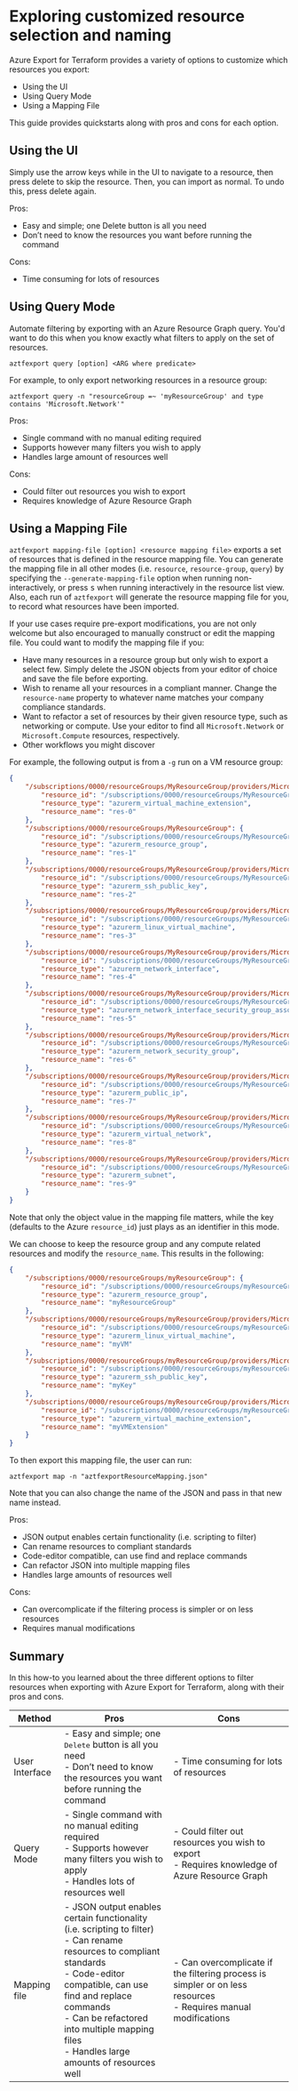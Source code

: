 # Exploring customized resource selection and naming
Azure Export for Terraform provides a variety of options to customize which resources you export:

- Using the UI
- Using Query Mode
- Using a Mapping File

This guide provides quickstarts along with pros and cons for each option.

## Using the UI
Simply use the arrow keys while in the UI to navigate to a resource, then press delete to skip the resource. Then, you can import as normal. To undo this, press delete again.

Pros:
-	Easy and simple; one Delete button is all you need
-	Don’t need to know the resources you want before running the command

Cons:
-	Time consuming for lots of resources

## Using Query Mode
Automate filtering by exporting with an Azure Resource Graph query. You'd want to do this when you know exactly what filters to apply on the set of resources.

```console
aztfexport query [option] <ARG where predicate>
```

For example, to only export networking resources in a resource group:
```console
aztfexport query -n "resourceGroup =~ 'myResourceGroup' and type contains 'Microsoft.Network'"
```

Pros:
-	Single command with no manual editing required
-	Supports however many filters you wish to apply
-	Handles large amount of resources well

Cons:
-	Could filter out resources you wish to export
-	Requires knowledge of Azure Resource Graph

## Using a Mapping File
`aztfexport mapping-file [option] <resource mapping file>` exports a set of resources that is defined in the resource mapping file. You can generate the mapping file in all other modes (i.e. `resource`, `resource-group`, `query`) by specifying the `--generate-mapping-file` option when running non-interactively, or press <kbd>s</kbd> when running interactively in the resource list view. Also, each run of `aztfexport` will generate the resource mapping file for you, to record what resources have been imported.

If your use cases require pre-export modifications, you are not only welcome but also encouraged to manually construct or edit the mapping file. You could want to modify the mapping file if you:
- Have many resources in a resource group but only wish to export a select few. Simply delete the JSON objects from your editor of choice and save the file before exporting.
- Wish to rename all your resources in a compliant manner. Change the `resource-name` property to whatever name matches your company compliance standards.
- Want to refactor a set of resources by their given resource type, such as networking or compute. Use your editor to find all `Microsoft.Network` or `Microsoft.Compute` resources, respectively.
- Other workflows you might discover

For example, the following output is from a `-g` run on a VM resource group:
```JSON
{
	"/subscriptions/0000/resourceGroups/MyResourceGroup/providers/Microsoft.Compute/virtualMachines/vm-MyResourceGroup/extensions/OmsAgentForLinux": {
		"resource_id": "/subscriptions/0000/resourceGroups/MyResourceGroup/providers/Microsoft.Compute/virtualMachines/vm-MyResourceGroup/extensions/OmsAgentForLinux",
		"resource_type": "azurerm_virtual_machine_extension",
		"resource_name": "res-0"
	},
	"/subscriptions/0000/resourceGroups/MyResourceGroup": {
		"resource_id": "/subscriptions/0000/resourceGroups/MyResourceGroup",
		"resource_type": "azurerm_resource_group",
		"resource_name": "res-1"
	},
	"/subscriptions/0000/resourceGroups/MyResourceGroup/providers/Microsoft.Compute/sshPublicKeys/vm-MyResourceGroup_key": {
		"resource_id": "/subscriptions/0000/resourceGroups/MyResourceGroup/providers/Microsoft.Compute/sshPublicKeys/vm-MyResourceGroup_key",
		"resource_type": "azurerm_ssh_public_key",
		"resource_name": "res-2"
	},
	"/subscriptions/0000/resourceGroups/MyResourceGroup/providers/Microsoft.Compute/virtualMachines/vm-MyResourceGroup": {
		"resource_id": "/subscriptions/0000/resourceGroups/MyResourceGroup/providers/Microsoft.Compute/virtualMachines/vm-MyResourceGroup",
		"resource_type": "azurerm_linux_virtual_machine",
		"resource_name": "res-3"
	},
	"/subscriptions/0000/resourceGroups/MyResourceGroup/providers/Microsoft.Network/networkInterfaces/vm-myResourceGroup-vm-d146": {
		"resource_id": "/subscriptions/0000/resourceGroups/MyResourceGroup/providers/Microsoft.Network/networkInterfaces/vm-myResourceGroup-vm-d146",
		"resource_type": "azurerm_network_interface",
		"resource_name": "res-4"
	},
	"/subscriptions/0000/resourceGroups/MyResourceGroup/providers/Microsoft.Network/networkInterfaces/vm-myResourceGroup-vm-d146/networkSecurityGroups/L3N1YnNjcmlwdGlvbnMvZGJmM2I2Y2ItYzFkMC00ZDA0LTk0YjktNTE1MDliOGQzM2ZkL3Jlc291cmNlR3JvdXBzL2hhc2hpY29uZi12bS1kZW1vL3Byb3ZpZGVycy9NaWNyb3NvZnQuTmV0d29yay9uZXR3b3JrU2VjdXJpdHlHcm91cHMvdm0taGFzaGljb25mLXZtLWRlbW8tbnNn": {
		"resource_id": "/subscriptions/0000/resourceGroups/MyResourceGroup/providers/Microsoft.Network/networkInterfaces/vm-myResourceGroup-vm-d146|/subscriptions/0000/resourceGroups/MyResourceGroup/providers/Microsoft.Network/networkSecurityGroups/vm-MyResourceGroup-nsg",
		"resource_type": "azurerm_network_interface_security_group_association",
		"resource_name": "res-5"
	},
	"/subscriptions/0000/resourceGroups/MyResourceGroup/providers/Microsoft.Network/networkSecurityGroups/vm-MyResourceGroup-nsg": {
		"resource_id": "/subscriptions/0000/resourceGroups/MyResourceGroup/providers/Microsoft.Network/networkSecurityGroups/vm-MyResourceGroup-nsg",
		"resource_type": "azurerm_network_security_group",
		"resource_name": "res-6"
	},
	"/subscriptions/0000/resourceGroups/MyResourceGroup/providers/Microsoft.Network/publicIPAddresses/vm-MyResourceGroup-ip": {
		"resource_id": "/subscriptions/0000/resourceGroups/MyResourceGroup/providers/Microsoft.Network/publicIPAddresses/vm-MyResourceGroup-ip",
		"resource_type": "azurerm_public_ip",
		"resource_name": "res-7"
	},
	"/subscriptions/0000/resourceGroups/MyResourceGroup/providers/Microsoft.Network/virtualNetworks/MyResourceGroup-vnet": {
		"resource_id": "/subscriptions/0000/resourceGroups/MyResourceGroup/providers/Microsoft.Network/virtualNetworks/MyResourceGroup-vnet",
		"resource_type": "azurerm_virtual_network",
		"resource_name": "res-8"
	},
	"/subscriptions/0000/resourceGroups/MyResourceGroup/providers/Microsoft.Network/virtualNetworks/MyResourceGroup-vnet/subnets/default": {
		"resource_id": "/subscriptions/0000/resourceGroups/MyResourceGroup/providers/Microsoft.Network/virtualNetworks/MyResourceGroup-vnet/subnets/default",
		"resource_type": "azurerm_subnet",
		"resource_name": "res-9"
	}
}
```
Note that only the object value in the mapping file matters, while the key (defaults to the Azure `resource_id`) just plays as an identifier in this mode.

We can choose to keep the resource group and any compute related resources and modify the `resource_name`. This results in the following:
```JSON
{
	"/subscriptions/0000/resourceGroups/myResourceGroup": {
		"resource_id": "/subscriptions/0000/resourceGroups/myResourceGroup",
		"resource_type": "azurerm_resource_group",
		"resource_name": "myResourceGroup"
	},
	"/subscriptions/0000/resourceGroups/myResourceGroup/providers/Microsoft.Compute/virtualMachines/myVM": {
		"resource_id": "/subscriptions/0000/resourceGroups/myResourceGroup/providers/Microsoft.Compute/virtualMachines/myVM",
		"resource_type": "azurerm_linux_virtual_machine",
		"resource_name": "myVM"
	},
	"/subscriptions/0000/resourceGroups/myResourceGroup/providers/Microsoft.Compute/sshPublicKeys/myKey": {
		"resource_id": "/subscriptions/0000/resourceGroups/myResourceGroup/providers/Microsoft.Compute/sshPublicKeys/myKey",
		"resource_type": "azurerm_ssh_public_key",
		"resource_name": "myKey"
	},
	"/subscriptions/0000/resourceGroups/myResourceGroup/providers/Microsoft.Compute/virtualMachines/vm-myResourceGroup/extensions/OmsAgentForLinux": {
		"resource_id": "/subscriptions/0000/resourceGroups/myResourceGroup/providers/Microsoft.Compute/virtualMachines/vm-myResourceGroup/extensions/OmsAgentForLinux",
		"resource_type": "azurerm_virtual_machine_extension",
		"resource_name": "myVMExtension"
	}
}
```
To then export this mapping file, the user can run:
```console
aztfexport map -n "aztfexportResourceMapping.json"
```
Note that you can also change the name of the JSON and pass in that new name instead.

Pros:
-	JSON output enables certain functionality (i.e. scripting to filter)
-	Can rename resources to compliant standards
-	Code-editor compatible, can use find and replace commands
-	Can refactor JSON into multiple mapping files
-	Handles large amounts of resources well

Cons:
-	Can overcomplicate if the filtering process is simpler or on less resources
-	Requires manual modifications

## Summary
In this how-to you learned about the three different options to filter resources when exporting with Azure Export for Terraform, along with their pros and cons.

| Method | Pros | Cons |
|--------|------|------|
| User Interface|- Easy and simple; one <kbd>Delete</kbd> button is all you need <br>- Don’t need to know the resources you want before running the command| - Time consuming for lots of resources|
| Query Mode|-	Single command with no manual editing required <br> - Supports however many filters you wish to apply <br> - Handles lots of resources well |- Could filter out resources you wish to export <br> - Requires knowledge of Azure Resource Graph|
|Mapping file|-	JSON output enables certain functionality (i.e. scripting to filter) <br> - Can rename resources to compliant standards <br> - Code-editor compatible, can use find and replace commands <br> - Can be refactored into multiple mapping files <br> - Handles large amounts of resources well | -	Can overcomplicate if the filtering process is simpler or on less resources <br> - Requires manual modifications
